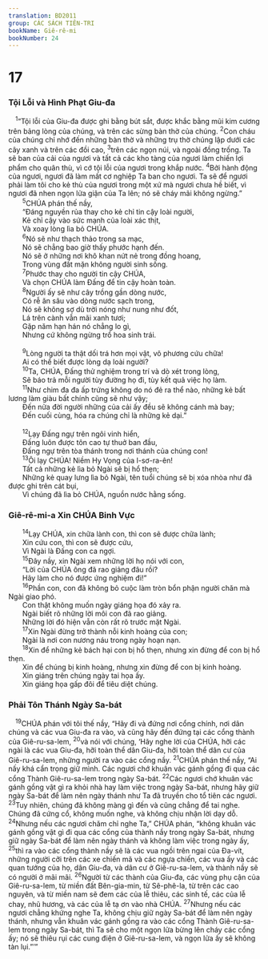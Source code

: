 ```yaml
---
translation: BD2011
group: CÁC SÁCH TIÊN-TRI
bookName: Giê-rê-mi 
bookNumber: 24
---
```


<div class="title"><h1>17</h1><h3>Tội Lỗi và Hình Phạt Giu-đa</h3></div>
<span class="verse gie_17_1"> <sup>1</sup>“Tội lỗi của Giu-đa được ghi bằng bút sắt, được khắc bằng mũi kim cương trên bảng lòng của chúng, và trên các sừng bàn thờ của chúng. </span>
<span class="verse gie_17_2"><sup>2</sup>Con cháu của chúng chỉ nhớ đến những bàn thờ và những trụ thờ chúng lập dưới các cây xanh và trên các đồi cao, </span>
<span class="verse gie_17_3"><sup>3</sup>trên các ngọn núi, và ngoài đồng trống. Ta sẽ ban của cải của ngươi và tất cả các kho tàng của ngươi làm chiến lợi phẩm cho quân thù, vì cớ tội lỗi của ngươi trong khắp nước. </span>
<span class="verse gie_17_4"><sup>4</sup>Bởi hành động của ngươi, ngươi đã làm mất cơ nghiệp Ta ban cho ngươi. Ta sẽ để ngươi phải làm tôi cho kẻ thù của ngươi trong một xứ mà ngươi chưa hề biết, vì ngươi đã nhen ngọn lửa giận của Ta lên; nó sẽ cháy mãi không ngừng.”<br/></span>
<span class="verse gie_17_5">  <sup>5</sup>CHÚA phán thế nầy, <br/>  “Ðáng nguyền rủa thay cho kẻ chỉ tin cậy loài người,<br/>  Kẻ chỉ cậy vào sức mạnh của loài xác thịt,<br/>  Và xoay lòng lìa bỏ CHÚA.<br/></span>
<span class="verse gie_17_6">  <sup>6</sup>Nó sẽ như thạch thảo trong sa mạc,<br/>  Nó sẽ chẳng bao giờ thấy phước hạnh đến.<br/>  Nó sẽ ở những nơi khô khan nứt nẻ trong đồng hoang,<br/>  Trong vùng đất mặn không người sinh sống.<br/></span>
<span class="verse gie_17_7">  <sup>7</sup>Phước thay cho người tin cậy CHÚA,<br/>  Và chọn CHÚA làm Ðấng để tin cậy hoàn toàn.<br/></span>
<span class="verse gie_17_8">  <sup>8</sup>Người ấy sẽ như cây trồng gần dòng nước,<br/>  Có rễ ăn sâu vào dòng nước sạch trong,<br/>  Nó sẽ không sợ dù trời nóng như nung như đốt,<br/>  Lá trên cành vẫn mãi xanh tươi;<br/>  Gặp năm hạn hán nó chẳng lo gì,<br/>  Nhưng cứ không ngừng trổ hoa sinh trái.<br/><br/></span>
<span class="verse gie_17_9">  <sup>9</sup>Lòng người ta thật dối trá hơn mọi vật, vô phương cứu chữa!<br/>  Ai có thể biết được lòng dạ loài người?<br/></span>
<span class="verse gie_17_10">  <sup>10</sup>Ta, CHÚA, Ðấng thử nghiệm trong trí và dò xét trong lòng,<br/>  Sẽ báo trả mỗi người tùy đường họ đi, tùy kết quả việc họ làm.<br/></span>
<span class="verse gie_17_11">  <sup>11</sup>Như chim đa đa ấp trứng không do nó đẻ ra thể nào, những kẻ bất lương làm giàu bất chính cũng sẽ như vậy;<br/>  Ðến nửa đời người những của cải ấy đều sẽ không cánh mà bay;<br/>  Ðến cuối cùng, hóa ra chúng chỉ là những kẻ dại.” <br/><br/></span>
<span class="verse gie_17_12">  <sup>12</sup>Lạy Ðấng ngự trên ngôi vinh hiển,<br/>  Ðấng luôn được tôn cao tự thuở ban đầu,<br/>  Ðấng ngự trên tòa thánh trong nơi thánh của chúng con!<br/></span>
<span class="verse gie_17_13">  <sup>13</sup>Ôi lạy CHÚA! Niềm Hy Vọng của I-sơ-ra-ên!<br/>  Tất cả những kẻ lìa bỏ Ngài sẽ bị hổ thẹn;<br/>  Những kẻ quay lưng lìa bỏ Ngài, tên tuổi chúng sẽ bị xóa nhòa như đã được ghi trên cát bụi, <br/>  Vì chúng đã lìa bỏ CHÚA, nguồn nước hằng sống.<br/></span>
<div class="title"><h3>Giê-rê-mi-a Xin CHÚA Binh Vực </h3></div>
<span class="verse gie_17_14">  <sup>14</sup>Lạy CHÚA, xin chữa lành con, thì con sẽ được chữa lành;<br/>  Xin cứu con, thì con sẽ được cứu,<br/>  Vì Ngài là Ðấng con ca ngợi.<br/></span>
<span class="verse gie_17_15">  <sup>15</sup>Ðây nầy, xin Ngài xem những lời họ nói với con,<br/>  “Lời của CHÚA ông đã rao giảng đâu rồi?<br/>  Hãy làm cho nó được ứng nghiệm đi!” <br/></span>
<span class="verse gie_17_16">  <sup>16</sup>Phần con, con đã không bỏ cuộc làm tròn bổn phận người chăn mà Ngài giao phó.<br/>  Con thật không muốn ngày giáng họa đó xảy ra.<br/>  Ngài biết rõ những lời môi con đã rao giảng.<br/>  Những lời đó hiện vẫn còn rất rõ trước mặt Ngài.<br/></span>
<span class="verse gie_17_17">  <sup>17</sup>Xin Ngài đừng trở thành nỗi kinh hoàng của con;<br/>  Ngài là nơi con nương náu trong ngày hoạn nạn.<br/></span>
<span class="verse gie_17_18">  <sup>18</sup>Xin để những kẻ bách hại con bị hổ thẹn, nhưng xin đừng để con bị hổ thẹn.<br/>  Xin để chúng bị kinh hoàng, nhưng xin đừng để con bị kinh hoàng.<br/>  Xin giáng trên chúng ngày tai họa ấy.<br/>  Xin giáng họa gấp đôi để tiêu diệt chúng.<br/></span>
<div class="title"><h3>Phải Tôn Thánh Ngày Sa-bát</h3></div>
<span class="verse gie_17_19"> <sup>19</sup>CHÚA phán với tôi thế nầy, “Hãy đi và đứng nơi cổng chính, nơi dân chúng và các vua Giu-đa ra vào, và cũng hãy đến đứng tại các cổng thành của Giê-ru-sa-lem, </span>
<span class="verse gie_17_20"><sup>20</sup>và nói với chúng, ‘Hãy nghe lời của CHÚA, hỡi các ngài là các vua Giu-đa, hỡi toàn thể dân Giu-đa, hỡi toàn thể dân cư của Giê-ru-sa-lem, những người ra vào các cổng nầy. </span>
<span class="verse gie_17_21"><sup>21</sup>CHÚA phán thế nầy, “Ai nấy khá cẩn trọng giữ mình. Các ngươi chớ khuân vác gánh gồng đi qua các cổng Thành Giê-ru-sa-lem trong ngày Sa-bát. </span>
<span class="verse gie_17_22"><sup>22</sup>Các ngươi chớ khuân vác gánh gồng vật gì ra khỏi nhà hay làm việc trong ngày Sa-bát, nhưng hãy giữ ngày Sa-bát để làm nên ngày thánh như Ta đã truyền cho tổ tiên các ngươi. </span>
<span class="verse gie_17_23"><sup>23</sup>Tuy nhiên, chúng đã không màng gì đến và cũng chẳng để tai nghe. Chúng đã cứng cổ, không muốn nghe, và không chịu nhận lời dạy dỗ. </span>
<span class="verse gie_17_24"><sup>24</sup>Nhưng nếu các ngươi chăm chỉ nghe Ta,” CHÚA phán, “không khuân vác gánh gồng vật gì đi qua các cổng của thành nầy trong ngày Sa-bát, nhưng giữ ngày Sa-bát để làm nên ngày thánh và không làm việc trong ngày ấy, </span>
<span class="verse gie_17_25"><sup>25</sup>thì ra vào các cổng thành nầy sẽ là các vua ngồi trên ngai của Ða-vít, những người cỡi trên các xe chiến mã và các ngựa chiến, các vua ấy và các quan tướng của họ, dân Giu-đa, và dân cư ở Giê-ru-sa-lem, và thành nầy sẽ có người ở mãi mãi. </span>
<span class="verse gie_17_26"><sup>26</sup>Người từ các thành của Giu-đa, các vùng phụ cận của Giê-ru-sa-lem, từ miền đất Bên-gia-min, từ Sê-phê-la, từ trên các cao nguyên, và từ miền nam sẽ đem các của lễ thiêu, các sinh tế, các của lễ chay, nhũ hương, và các của lễ tạ ơn vào nhà CHÚA. </span>
<span class="verse gie_17_27"><sup>27</sup>Nhưng nếu các ngươi chẳng khứng nghe Ta, không chịu giữ ngày Sa-bát để làm nên ngày thánh, nhưng vẫn khuân vác gánh gồng ra vào các cổng Thành Giê-ru-sa-lem trong ngày Sa-bát, thì Ta sẽ cho một ngọn lửa bừng lên cháy các cổng ấy; nó sẽ thiêu rụi các cung điện ở Giê-ru-sa-lem, và ngọn lửa ấy sẽ không tàn lụi.”’”<br/></span>
